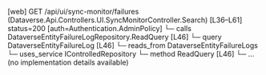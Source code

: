 [web] GET /api/ui/sync-monitor/failures  (Dataverse.Api.Controllers.UI.SyncMonitorController.Search)  [L36–L61] status=200 [auth=Authentication.AdminPolicy]
  └─ calls DataverseEntityFailureLogRepository.ReadQuery [L46]
  └─ query DataverseEntityFailureLog [L46]
    └─ reads_from DataverseEntityFailureLogs
  └─ uses_service IControlledRepository<DataverseEntityFailureLog>
    └─ method ReadQuery [L46]
      └─ ... (no implementation details available)

